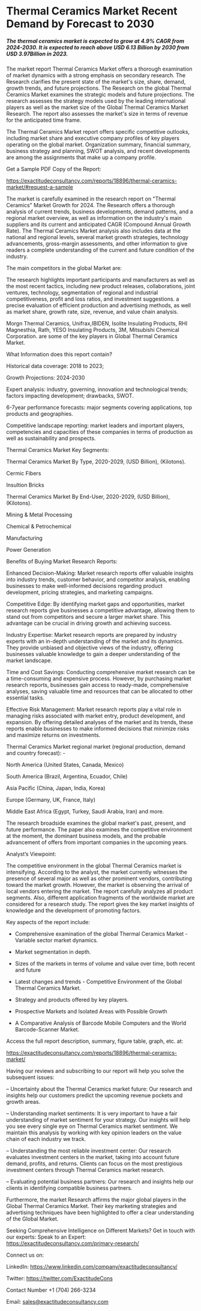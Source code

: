 # Thermal Ceramics Market Recent Demand by Forecast to 2030

##### The thermal ceramics market is expected to grow at 4.9% CAGR from 2024-2030. It is expected to reach above USD 6.13 Billion by 2030 from USD 3.97Billion in 2023.

The market report Thermal Ceramics Market offers a thorough examination of market dynamics with a strong emphasis on secondary research. The Research clarifies the present state of the market's size, share, demand, growth trends, and future projections. The Research on the global Thermal Ceramics Market examines the strategic models and future projections. The research assesses the strategy models used by the leading international players as well as the market size of the Global Thermal Ceramics Market Research. The report also assesses the market's size in terms of revenue for the anticipated time frame.

The Thermal Ceramics Market report offers specific competitive outlooks, including market share and executive company profiles of key players operating on the global market. Organization summary, financial summary, business strategy and planning, SWOT analysis, and recent developments are among the assignments that make up a company profile.

Get a Sample PDF Copy of the Report:

https://exactitudeconsultancy.com/reports/18896/thermal-ceramics-market/#request-a-sample

The market is carefully examined in the research report on "Thermal Ceramics" Market Growth for 2024. The Research offers a thorough analysis of current trends, business developments, demand patterns, and a regional market overview, as well as information on the industry's main suppliers and its current and anticipated CAGR (Compound Annual Growth Rate). The Thermal Ceramics Market analysis also includes data at the national and regional levels, several market growth strategies, technology advancements, gross-margin assessments, and other information to give readers a complete understanding of the current and future condition of the industry.

The main competitors in the global Market are:

The research highlights important participants and manufacturers as well as the most recent tactics, including new product releases, collaborations, joint ventures, technology, segmentation of regional and industrial competitiveness, profit and loss ratios, and investment suggestions. a precise evaluation of efficient production and advertising methods, as well as market share, growth rate, size, revenue, and value chain analysis.

Morgn Thermal Ceramics, Unifrax,IBIDEN, Isolite Insulating Products, RHI Magnesthia, Rath, YESO Insulating Products, 3M, Mitsubishi Chemical Corporation. are some of the key players in Global Thermal Ceramics Market.

What Information does this report contain? 

Historical data coverage: 2018 to 2023;

Growth Projections: 2024-2030

Expert analysis: industry, governing, innovation and technological trends; factors impacting development; drawbacks, SWOT. 

6-7year performance forecasts: major segments covering applications, top products and geographies. 

Competitive landscape reporting: market leaders and important players, competencies and capacities of these companies in terms of production as well as sustainability and prospects.

Thermal Ceramics Market Key Segments:

Thermal Ceramics Market By Type, 2020-2029, (USD Billion), (Kilotons).

Cermic Fibers

Insultion Bricks

Thermal Ceramics Market By End-User, 2020-2029, (USD Billion), (Kilotons).

Mining & Metal Processing

Chemical & Petrochemical

Manufacturing

Power Generation

Benefits of Buying Market Research Reports:

Enhanced Decision-Making: Market research reports offer valuable insights into industry trends, customer behavior, and competitor analysis, enabling businesses to make well-informed decisions regarding product development, pricing strategies, and marketing campaigns.

Competitive Edge: By identifying market gaps and opportunities, market research reports give businesses a competitive advantage, allowing them to stand out from competitors and secure a larger market share. This advantage can be crucial in driving growth and achieving success.

Industry Expertise: Market research reports are prepared by industry experts with an in-depth understanding of the market and its dynamics. They provide unbiased and objective views of the industry, offering businesses valuable knowledge to gain a deeper understanding of the market landscape.

Time and Cost Savings: Conducting comprehensive market research can be a time-consuming and expensive process. However, by purchasing market research reports, businesses gain access to ready-made, comprehensive analyses, saving valuable time and resources that can be allocated to other essential tasks.

Effective Risk Management: Market research reports play a vital role in managing risks associated with market entry, product development, and expansion. By offering detailed analyses of the market and its trends, these reports enable businesses to make informed decisions that minimize risks and maximize returns on investments.

Thermal Ceramics Market regional market (regional production, demand and country forecast): -

North America (United States, Canada, Mexico)

South America (Brazil, Argentina, Ecuador, Chile)

Asia Pacific (China, Japan, India, Korea)

Europe (Germany, UK, France, Italy)

Middle East Africa (Egypt, Turkey, Saudi Arabia, Iran) and more.

The research broadside examines the global market's past, present, and future performance. The paper also examines the competitive environment at the moment, the dominant business models, and the probable advancement of offers from important companies in the upcoming years.

Analyst’s Viewpoint:

The competitive environment in the global Thermal Ceramics market is intensifying. According to the analyst, the market currently witnesses the presence of several major as well as other prominent vendors, contributing toward the market growth. However, the market is observing the arrival of local vendors entering the market. The report carefully analyzes all product segments. Also, different application fragments of the worldwide market are considered for a research study. The report gives the key market insights of knowledge and the development of promoting factors.

Key aspects of the report include:

- Comprehensive examination of the global Thermal Ceramics Market - Variable sector market dynamics.

- Market segmentation in depth.

- Sizes of the markets in terms of volume and value over time, both recent and future

- Latest changes and trends - Competitive Environment of the Global Thermal Ceramics Market.

- Strategy and products offered by key players.

- Prospective Markets and Isolated Areas with Possible Growth

- A Comparative Analysis of Barcode Mobile Computers and the World Barcode-Scanner Market.

Access the full report description, summary, figure table, graph, etc. at:

https://exactitudeconsultancy.com/reports/18896/thermal-ceramics-market/

Having our reviews and subscribing to our report will help you solve the subsequent issues:

– Uncertainty about the Thermal Ceramics market future: Our research and insights help our customers predict the upcoming revenue pockets and growth areas.

– Understanding market sentiments: It is very important to have a fair understanding of market sentiment for your strategy. Our insights will help you see every single eye on Thermal Ceramics market sentiment. We maintain this analysis by working with key opinion leaders on the value chain of each industry we track.

– Understanding the most reliable investment center: Our research evaluates investment centers in the market, taking into account future demand, profits, and returns. Clients can focus on the most prestigious investment centers through Thermal Ceramics market research.

– Evaluating potential business partners: Our research and insights help our clients in identifying compatible business partners.

Furthermore, the market Research affirms the major global players in the Global Thermal Ceramics Market. Their key marketing strategies and advertising techniques have been highlighted to offer a clear understanding of the Global Market.

Seeking Comprehensive Intelligence on Different Markets? Get in touch with our experts: Speak to an Expert: https://exactitudeconsultancy.com/primary-research/

Connect us on:

LinkedIn: https://www.linkedin.com/company/exactitudeconsultancy/

Twitter: https://twitter.com/ExactitudeCons

Contact Number +1 (704) 266-3234

Email: sales@exactitudeconsultancy.com
